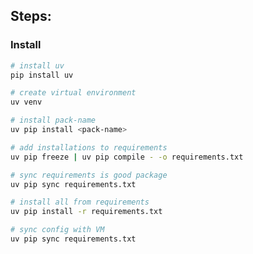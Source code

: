## Steps:

### Install

```bash
# install uv
pip install uv
```

```bash
# create virtual environment
uv venv
```

```bash
# install pack-name
uv pip install <pack-name>
```

```bash
# add installations to requirements
uv pip freeze | uv pip compile - -o requirements.txt
```

```bash
# sync requirements is good package
uv pip sync requirements.txt
```

```bash
# install all from requirements
uv pip install -r requirements.txt
```

```bash
# sync config with VM
uv pip sync requirements.txt
```
